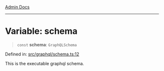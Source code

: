 [Admin Docs](/)

***

# Variable: schema

> `const` **schema**: `GraphQLSchema`

Defined in: [src/graphql/schema.ts:12](https://github.com/NishantSinghhhhh/talawa-api/blob/92ff044a4e2bbc8719de2b33b4f8d7d0a9aa0174/src/graphql/schema.ts#L12)

This is the executable graphql schema.
